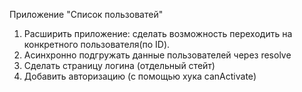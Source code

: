 Приложение "Список пользоватей"

1. Расширить приложение: сделать возможность переходить на конкретного пользователя(по ID).
2. Асинхронно подгружать данные пользователей через resolve
3. Сделать страницу логина (отдельный стейт)
4. Добавить авторизацию (с помощью хука canActivate)